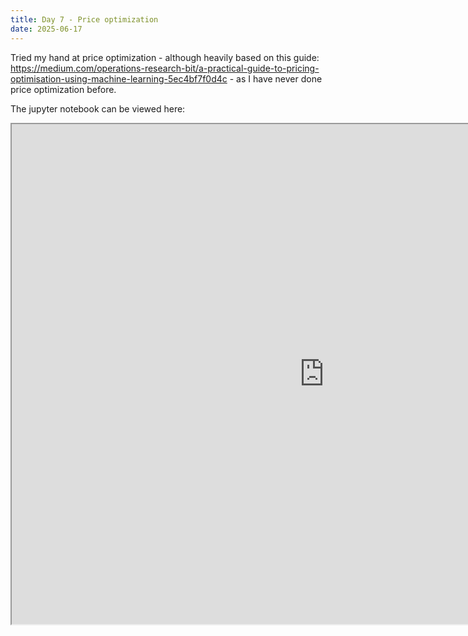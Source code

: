 ```yaml
---
title: Day 7 - Price optimization
date: 2025-06-17
---
```


Tried my hand at price optimization - although heavily based on this guide: https://medium.com/operations-research-bit/a-practical-guide-to-pricing-optimisation-using-machine-learning-5ec4bf7f0d4c - as I have never done price optimization before. 

The jupyter notebook can be viewed here:
<iframe 
width=1000px
height=800px
src="https://github.com/JonSkogland/1000daysofcoding/blob/main/daily-projects/day7_20250617/day7.ipynb">
</iframe>
